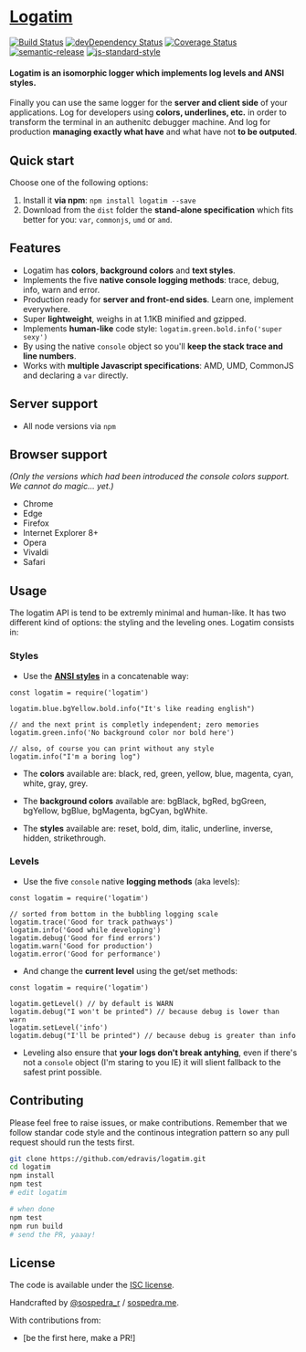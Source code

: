 # [Logatim](http://edravis.github.io/logatim/)

[![Build Status](https://travis-ci.org/edravis/logatim.svg?branch=master)](https://travis-ci.org/edravis/logatim)
[![devDependency Status](https://david-dm.org/edravis/logatim/dev-status.svg)](https://david-dm.org/edravis/logatim#info=devDependencies)
[![Coverage Status](https://coveralls.io/repos/edravis/logatim/badge.svg?branch=master&service=github)](https://coveralls.io/github/edravis/logatim?branch=master)
[![semantic-release](https://img.shields.io/badge/%20%20%F0%9F%93%A6%F0%9F%9A%80-semantic--release-e10079.svg)](https://github.com/semantic-release/semantic-release)
[![js-standard-style](https://img.shields.io/badge/code%20style-standard-brightgreen.svg)](http://standardjs.com/)

#### Logatim is an isomorphic logger which implements log levels and ANSI styles.

Finally you can use the same logger for the **server and client side** of your applications. Log for developers using **colors, underlines, etc.** in order to transform the terminal in an authenitc debugger machine. And log for production **managing exactly what have** and what have not **to be outputed**.


## Quick start

Choose one of the following options:

1. Install it **via npm**: `npm install logatim --save`
2. Download from the `dist` folder the **stand-alone specification** which fits better for you: `var`, `commonjs`, `umd` or `amd`.


## Features

* Logatim has **colors**, **background colors** and **text styles**.
* Implements the five **native console logging methods**: trace, debug, info, warn and error.
* Production ready for **server and front-end sides**. Learn one, implement everywhere.
* Super **lightweight**, weighs in at 1.1KB minified and gzipped.
* Implements **human-like** code style: `logatim.green.bold.info('super sexy')`
* By using the native `console` object so you'll **keep the stack trace and line numbers**.
* Works with **multiple Javascript specifications**: AMD, UMD, CommonJS and declaring a `var` directly.


## Server support
* All node versions via `npm`

## Browser support
*(Only the versions which had been introduced the console colors support. We cannot do magic... yet.)*

* Chrome
* Edge
* Firefox 
* Internet Explorer 8+
* Opera
* Vivaldi
* Safari


## Usage
The logatim API is tend to be extremly minimal and human-like. It has two different kind of options: the styling and the leveling ones. Logatim consists in:

### Styles

* Use the **[ANSI styles](https://en.wikipedia.org/wiki/ANSI_escape_code)** in a concatenable way:

```es6
const logatim = require('logatim')

logatim.blue.bgYellow.bold.info("It's like reading english")

// and the next print is completly independent; zero memories
logatim.green.info('No background color nor bold here')

// also, of course you can print without any style
logatim.info("I'm a boring log")

```

* The **colors** available are: black, red, green, yellow, blue, magenta, cyan, white, gray, grey.

* The **background colors** available are: bgBlack, bgRed, bgGreen, bgYellow, bgBlue, bgMagenta, bgCyan, bgWhite.

* The **styles** available are: reset, bold, dim, italic, underline, inverse, hidden, strikethrough.

### Levels
* Use the five `console` native **logging methods** (aka levels):
```es6
const logatim = require('logatim')

// sorted from bottom in the bubbling logging scale
logatim.trace('Good for track pathways')
logatim.info('Good while developing')
logatim.debug('Good for find errors')
logatim.warn('Good for production')
logatim.error('Good for performance')
```
* And change the **current level** using the get/set methods:
```es6
const logatim = require('logatim')

logatim.getLevel() // by default is WARN
logatim.debug("I won't be printed") // because debug is lower than warn
logatim.setLevel('info')
logatim.debug("I'll be printed") // because debug is greater than info
```

* Leveling also ensure that **your logs don't break antyhing**, even if there's not a `console` object (I'm staring to you IE) it will slient fallback to the safest print possible.


## Contributing

Please feel free to raise issues, or make contributions. Remember that we follow standar code style and the continous integration pattern so any pull request should run the tests first.

```bash
git clone https://github.com/edravis/logatim.git
cd logatim
npm install
npm test
# edit logatim

# when done
npm test
npm run build
# send the PR, yaaay!
```

## License
The code is available under the [ISC license](LICENSE.txt).

Handcrafted by [@sospedra\_r](http://twitter.com/sospedra\_r) / [sospedra.me](http://sospedra.me).

With contributions from:
* [be the first here, make a PR!]
